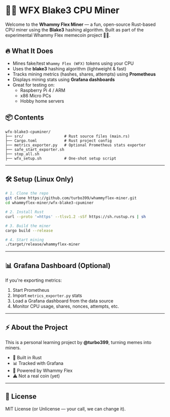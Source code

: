 # 🐕‍🦺 WFX Blake3 CPU Miner

Welcome to the **Whammy Flex Miner** — a fun, open-source Rust-based CPU miner using the **Blake3** hashing algorithm. Built as part of the experimental Whammy Flex memecoin project 🧪💥.

## 🔥 What It Does

- Mines fake/test `Whammy Flex (WFX)` tokens using your CPU
- Uses the **blake3** hashing algorithm (lightweight & fast)
- Tracks mining metrics (hashes, shares, attempts) using **Prometheus**
- Displays mining stats using **Grafana dashboards**
- Great for testing on:
  - Raspberry Pi 4 / ARM
  - x86 Micro PCs
  - Hobby home servers

## 📦 Contents

```
wfx-blake3-cpuminer/
├── src/                  # Rust source files (main.rs)
├── Cargo.toml            # Rust project config
├── metrics_exporter.py   # Optional Prometheus stats exporter
├── safe_start_exporter.sh
├── stop_all.sh
├── wfx_setup.sh          # One-shot setup script
```

---

## 🛠️ Setup (Linux Only)

```bash
# 1. Clone the repo
git clone https://github.com/turbo399/whammyflex-miner.git
cd whammyflex-miner/wfx-blake3-cpuminer

# 2. Install Rust
curl --proto '=https' --tlsv1.2 -sSf https://sh.rustup.rs | sh

# 3. Build the miner
cargo build --release

# 4. Start mining
./target/release/whammyflex-miner
```

---

## 📊 Grafana Dashboard (Optional)

If you're exporting metrics:

1. Start Prometheus
2. Import `metrics_exporter.py` stats
3. Load a Grafana dashboard from the data source
4. Monitor CPU usage, shares, nonces, attempts, etc.

---

## ⚡ About the Project

This is a personal learning project by **@turbo399**, turning memes into miners.

- 🧪 Built in Rust
- 📊 Tracked with Grafana
- 🐶 Powered by Whammy Flex
- ⚠️ Not a real coin (yet)

---

## 📜 License

MIT License (or Unlicense — your call, we can change it).
